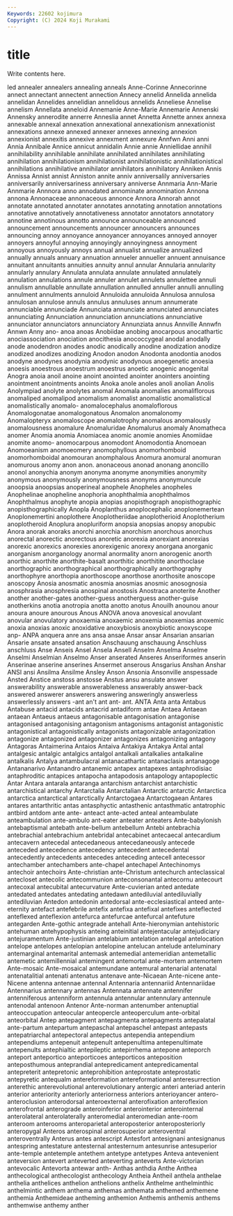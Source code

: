 ```yaml
---
Keywords: 22602 kojimura
Copyright: (C) 2024 Koji Murakami
---
```


# title

Write contents here.



led
annealer annealers annealing anneals Anne-Corinne Annecorinne annect annectant annectent annection
Annecy annelid Annelida annelida annelidan Annelides annelidian annelidous annelids Anneliese
Annelise annelism Annellata anneloid Annemanie Anne-Marie Annemarie Annenski Annensky annerodite
annerre Anneslia annet Annetta Annette annex annexa annexable annexal annexation
annexational annexationism annexationist annexations annexe annexed annexer annexes annexing annexion
annexionist annexitis annexive annexment annexure Annfwn Anni anni Annia Annibale
Annice annicut annidalin Annie annie Anniellidae annihil annihilability annihilable annihilate
annihilated annihilates annihilating annihilation annihilationism annihilationist annihilationistic annihilationistical annihilations annihilative
annihilator annihilators annihilatory Anniken Annis Annissa Annist annist Anniston annite
anniv anniversalily anniversaries anniversarily anniversariness anniversary anniverse Annmaria Ann-Marie Annmarie
Annnora anno annodated annominate annomination Annona annona Annonaceae annonaceous annonce
Annora Annorah annot annotate annotated annotater annotates annotating annotation annotations
annotative annotatively annotativeness annotator annotators annotatory annotine annotinous annotto announce
announceable announced announcement announcements announcer announcers announces announcing annoy annoyance
annoyancer annoyances annoyed annoyer annoyers annoyful annoying annoyingly annoyingness annoyment
annoyous annoyously annoys annual annualist annualize annualized annually annuals annuary
annuation annueler annueller annuent annuisance annuitant annuitants annuities annuity annul
annular Annularia annularity annularly annulary Annulata annulata annulate annulated annulately
annulation annulations annule annuler annulet annulets annulettee annuli annulism annullable
annullate annullation annulled annuller annulli annulling annulment annulments annuloid Annuloida
annuloida Annulosa annulosa annulosan annulose annuls annulus annuluses annum annumerate
annunciable annunciade Annunciata annunciate annunciated annunciates annunciating Annunciation annunciation annunciations
annunciative annunciator annunciators annunciatory Annunziata annus Annville Annwfn Annwn Anny
ano- anoa anoas Anobiidae anobing anocarpous anocathartic anociassociation anociation anocithesia
anococcygeal anodal anodally anode anodendron anodes anodic anodically anodine anodization
anodize anodized anodizes anodizing Anodon anodon Anodonta anodontia anodos anodyne
anodynes anodynia anodynic anodynous anoegenetic anoesia anoesis anoestrous anoestrum anoestrus
anoetic anogenic anogenital Anogra anoia anoil anoine anoint anointed anointer
anointers anointing anointment anointments anoints Anoka anole anoles anoli anolian
Anolis Anolympiad anolyte anolytes anomal Anomala anomalies anomaliflorous anomaliped anomalipod
anomalism anomalist anomalistic anomalistical anomalistically anomalo- anomalocephalus anomaloflorous Anomalogonatae anomalogonatous
Anomalon anomalonomy Anomalopteryx anomaloscope anomalotrophy anomalous anomalously anomalousness anomalure Anomaluridae
Anomalurus anomaly Anomatheca anomer Anomia anomia Anomiacea anomic anomie anomies
Anomiidae anomite anomo- anomocarpous anomodont Anomodontia Anomoean Anomoeanism anomoeomery anomophyllous
anomorhomboid anomorhomboidal anomouran anomphalous Anomura anomural anomuran anomurous anomy anon
anon. anonaceous anonad anonang anoncillo anonol anonychia anonym anonyma anonyme
anonymities anonymity anonymous anonymously anonymousness anonyms anonymuncule anoopsia anoopsias anoperineal
anophele Anopheles anopheles Anophelinae anopheline anophoria anophthalmia anophthalmos Anophthalmus anophyte
anopia anopias anopisthograph anopisthographic anopisthographically Anopla Anoplanthus anoplocephalic anoplonemertean Anoplonemertini
anoplothere Anoplotheriidae anoplotherioid Anoplotherium anoplotheroid Anoplura anopluriform anopsia anopsias anopsy
anopubic Anora anorak anoraks anorchi anorchia anorchism anorchous anorchus anorectal
anorectic anorectous anoretic anorexia anorexiant anorexias anorexic anorexics anorexies anorexigenic
anorexy anorgana anorganic anorganism anorganology anormal anormality anorn anorogenic anorth
anorthic anorthite anorthite-basalt anorthitic anorthitite anorthoclase anorthographic anorthographical anorthographically anorthography
anorthophyre anorthopia anorthoscope anorthose anorthosite anoscope anoscopy Anosia anosmatic anosmia
anosmias anosmic anosognosia anosphrasia anosphresia anospinal anostosis Anostraca anoterite Another
another another-gates another-guess anotherguess another-guise anotherkins anotia anotropia anotta anotto
anotus Anouilh anounou anour anoura anoure anourous Anous ANOVA anova
anovesical anovulant anovular anovulatory anoxaemia anoxaemic anoxemia anoxemias anoxemic anoxia
anoxias anoxic anoxidative anoxybiosis anoxybiotic anoxyscope anp- ANPA anquera anre
ans ansa ansae Ansar ansar Ansarian ansarian Ansarie ansate ansated
ansation Anschauung anschauung Anschluss anschluss Anse Anseis Ansel Ansela Ansell
Anselm Anselma Anselme Anselmi Anselmian Anselmo Anser anserated Anseres Anseriformes
anserin Anserinae anserine anserines Ansermet anserous Ansgarius Anshan Anshar ANSI
ansi Ansilma Ansilme Ansley Anson Ansonia Ansonville anspessade Ansted Anstice
anstoss anstosse Anstus ansu ansulate answer answerability answerable answerableness answerably
answer-back answered answerer answerers answering answeringly answerless answerlessly answers -ant
an't ant ant- ant. ANTA Anta anta Antabus Antabuse antacid
antacids antacrid antadiform antae Antaea Antaean antaean Antaeus antaeus antagonisable
antagonisation antagonise antagonised antagonising antagonism antagonisms antagonist antagonistic antagonistical antagonistically
antagonists antagonizable antagonization antagonize antagonized antagonizer antagonizes antagonizing antagony Antagoras
Antaimerina Antaios Antaiva Antakiya Antakya Antal antal antalgesic antalgic antalgics
antalgol antalkali antalkalies antalkaline antalkalis Antalya antambulacral antanacathartic antanaclasis antanagoge
Antananarivo Antanandro antanemic antapex antapexes antaphrodisiac antaphroditic antapices antapocha antapodosis
antapology antapoplectic Antar Antara antarala antaranga antarchism antarchist antarchistic antarchistical
antarchy Antarctalia Antarctalian Antarctic antarctic Antarctica antarctica antarctical antarctically Antarctogaea
Antarctogaean Antares antares antarthritic antas antasphyctic antasthenic antasthmatic antatrophic antbird
antdom ante ante- anteact ante-acted anteal anteambulate anteambulation ante-ambulo ant-eater
anteater anteaters Ante-babylonish antebaptismal antebath ante-bellum antebellum Antebi antebrachia antebrachial
antebrachium antebridal antecabinet antecaecal antecardium antecavern antecedal antecedaneous antecedaneously antecede
anteceded antecedence antecedency antecedent antecedental antecedently antecedents antecedes anteceding antecell
antecessor antechamber antechambers ante-chapel antechapel Antechinomys antechoir antechoirs Ante-christian ante-Christum
antechurch anteclassical antecloset antecolic antecommunion anteconsonantal antecornu antecourt antecoxal antecubital
antecurvature Ante-cuvierian anted antedate antedated antedates antedating antedawn antediluvial antediluvially
antediluvian Antedon antedonin antedorsal ante-ecclesiastical anteed ante-eternity antefact antefebrile antefix
antefixa antefixal antefixes anteflected anteflexed anteflexion antefurca antefurcae antefurcal antefuture
antegarden Ante-gothic antegrade antehall Ante-hieronymian antehistoric antehuman antehypophysis anteing anteinitial
antejentacular antejudiciary antejuramentum Ante-justinian antelabium antelation antelegal antelocation antelope antelopes
antelopian antelopine antelucan antelude anteluminary antemarginal antemarital antemask antemedial antemeridian
antemetallic antemetic antemillennial antemingent antemortal ante-mortem antemortem Ante-mosaic Ante-mosaical antemundane
antemural antenarial antenatal antenatalitial antenati antenatus antenave ante-Nicaean Ante-nicene ante-Nicene
antenna antennae antennal Antennaria antennariid Antennariidae Antennarius antennary antennas Antennata
antennate antennifer antenniferous antenniform antennula antennular antennulary antennule antenodal antenoon
Antenor Ante-norman antenumber antenuptial anteoccupation anteocular anteopercle anteoperculum ante-orbital anteorbital
Antep antepagment antepagmenta antepagments antepalatal ante-partum antepartum antepaschal antepaschel antepast
antepasts antepatriarchal antepectoral antepectus antependia antependium antependiums antepenuit antepenult antepenultima
antepenultimate antepenults antephialtic antepileptic antepirrhema antepone anteporch anteport anteportico anteporticoes
anteporticos anteposition anteposthumous anteprandial antepredicament antepredicamental antepreterit antepretonic anteprohibition anteprostate
anteprostatic antepyretic antequalm antereformation antereformational anteresurrection anterethic anterevolutional anterevolutionary antergic
anteri anteriad anterin anterior anteriority anteriorly anteriorness anteriors anterioyancer antero-
anteroclusion anterodorsal anteroexternal anterofixation anteroflexion anterofrontal anterograde anteroinferior anterointerior anterointernal
anterolateral anterolaterally anteromedial anteromedian ante-room anteroom anterooms anteroparietal anteroposterior anteroposteriorly
anteropygal Anteros anterospinal anterosuperior anteroventral anteroventrally Anterus antes antescript Antesfort
antesignani antesignanus antespring antestature antesternal antesternum antesunrise antesuperior ante-temple antetemple
antethem antetype antetypes Anteva antevenient anteversion antevert anteverted anteverting anteverts
Ante-victorian antevocalic Antevorta antewar anth- Anthas anthdia Anthe Anthea anthecological
anthecologist anthecology Antheia Antheil anthela anthelae anthelia anthelices anthelion anthelions
anthelix Anthelme anthelminthic anthelmintic anthem anthema anthemas anthemata anthemed anthemene
anthemia Anthemideae antheming anthemion Anthemis anthemis anthems anthemwise anthemy anther
